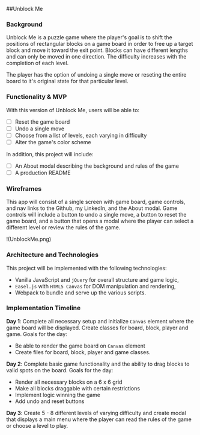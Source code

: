 ##Unblock Me

### Background

Unblock Me is a puzzle game where the player's goal is to shift the positions of rectangular blocks on a
game board in order to free up a target block and move it toward the exit point. Blocks can have different lengths
and can only be moved in one direction. The difficulty increases with the completion of each level.

The player has the option of undoing a single move or reseting the entire board to it's original state for that
particular level.


### Functionality & MVP  

With this version of Unblock Me, users will be able to:

- [ ] Reset the game board
- [ ] Undo a single move
- [ ] Choose from a list of levels, each varying in difficulty
- [ ] Alter the game's color scheme

In addition, this project will include:

- [ ] An About modal describing the background and rules of the game
- [ ] A production README

### Wireframes

This app will consist of a single screen with game board, game controls, and nav links to the Github, my LinkedIn,
and the About modal.  Game controls will include a button to undo a single move, a button to reset the game board, and
a button that opens a modal where the player can select a different level or review the rules of the game.

!(UnblockMe.png)

### Architecture and Technologies

This project will be implemented with the following technologies:

- Vanilla JavaScript and `jQuery` for overall structure and game logic,
- `Easel.js` with `HTML5 Canvas` for DOM manipulation and rendering,
- Webpack to bundle and serve up the various scripts.

### Implementation Timeline

**Day 1**: Complete all necessary setup and initialize `Canvas` element where the game board will
be displayed. Create classes for board, block, player and game. Goals for the day:

- Be able to render the game board on `Canvas` element
- Create files for board, block, player and game classes.

**Day 2**: Complete basic game functionality and the ability to drag blocks to valid
spots on the board. Goals for the day:

- Render all necessary blocks on a 6 x 6 grid
- Make all blocks draggable with certain restrictions
- Implement logic winning the game
- Add undo and reset buttons

**Day 3**: Create 5 - 8 different levels of varying difficulty and create modal that
displays a main menu where the player can read the rules of the game or choose a level to play.
